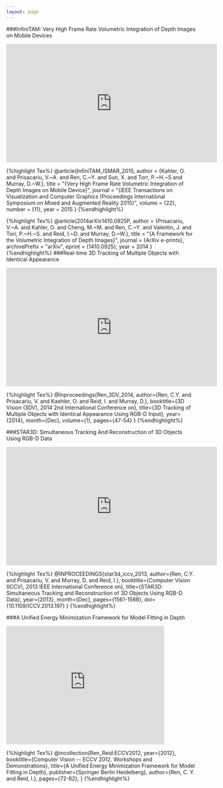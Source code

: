```yaml
---
layout: page
---
```

###InfiniTAM: Very High Frame Rate Volumetric Integration of Depth Images on Mobile Devices
<iframe width="560" height="315" src="https://www.youtube.com/embed/FO0aEKg6qEg" frameborder="0" allowfullscreen></iframe>  

{%highlight Tex%}
@article{InfiniTAM_ISMAR_2015,
author = {Kahler, O. and Prisacariu, V.~A. and Ren, C.~Y. and
          Sun, X. and Torr, P.~H.~S and Murray, D.~W.},
title = "{Very High Frame Rate Volumetric Integration of Depth Images on Mobile Device}",
journal = "{IEEE Transactions on Visualization and Computer Graphics
       (Proceedings International Symposium on Mixed and Augmented Reality 2015}",
volume = {22},
number = {11},
year = 2015
}
{%endhighlight%}

{%highlight Tex%}
@article{2014arXiv1410.0925P,
author = {Prisacariu, V.~A. and Kahler, O. and Cheng, M.~M. and Ren, C.~Y.
        and Valentin, J. and Torr, P.~H.~S. and Reid, I.~D. and Murray, D.~W.},
title = "{A Framework for the Volumetric Integration of Depth Images}",
journal = {ArXiv e-prints},
archivePrefix = "arXiv",
eprint = {1410.0925},
year = 2014
}
{%endhighlight%}
###Real-time 3D Tracking of Multiple Objects with Identical Appearance
<iframe width="560" height="315" src="https://www.youtube.com/embed/BSkUee3UdJY" frameborder="0" allowfullscreen></iframe>

{%highlight Tex%}
@Inproceedings{Ren_3DV_2014,
author={Ren, C.Y. and Prisacariu, V. and Kaehler, O. and Reid, I. and Murray, D.},
booktitle={3D Vision (3DV), 2014 2nd International Conference on},
title={3D Tracking of Multiple Objects with Identical Appearance Using RGB-D Input},
year={2014},
month={Dec},
volume={1},
pages={47-54}
}
{%endhighlight%}

###STAR3D: Simultaneous Tracking And Reconstruction of 3D Objects Using RGB-D Data
<iframe width="560" height="315" src="https://www.youtube.com/embed/8ppQ4FtRNVc" frameborder="0" allowfullscreen></iframe>

{%highlight Tex%}
@INPROCEEDINGS{star3d_iccv_2013,
author={Ren, C.Y. and Prisacariu, V. and Murray, D. and Reid, I.},
booktitle={Computer Vision (ICCV), 2013 IEEE International Conference on},
title={STAR3D: Simultaneous Tracking and Reconstruction of 3D Objects Using RGB-D Data},
year={2013},
month={Dec},
pages={1561-1568},
doi={10.1109/ICCV.2013.197}
}
{%endhighlight%}

###A Unified Energy Minimization Framework for Model Fitting in Depth
<iframe width="420" height="315" src="https://www.youtube.com/embed/Xh6Lyc_AaO8" frameborder="0" allowfullscreen></iframe>

{%highlight Tex%}
@incollection{Ren_Reid:ECCV2012,
	year={2012},
	booktitle={Computer Vision -- ECCV 2012. Workshops and Demonstrations},
	title={A Unified Energy Minimization Framework for Model Fitting in Depth},
	publisher={Springer Berlin Heidelberg},
	author={Ren, C. Y. and Reid, I.},
	pages={72-82},
}
{%endhighlight%}
